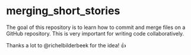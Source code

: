# merging_short_stories


The goal of this repository is to learn how to commit and merge files on a GitHub repository. This is very important for writing code collaboratively. 


Thanks a lot to @richelbilderbeek for the idea! :+1:
